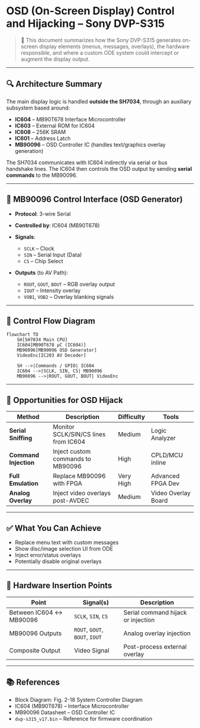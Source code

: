 # OSD (On-Screen Display) Control and Hijacking – Sony DVP-S315

> 🧠 This document summarizes how the Sony DVP-S315 generates on-screen display elements (menus, messages, overlays), the hardware responsible, and where a custom ODE system could intercept or augment the display output.

---

## 🔍 Architecture Summary

The main display logic is handled **outside the SH7034**, through an auxiliary subsystem based around:

- **IC604** – MB90T678 Interface Microcontroller
- **IC603** – External ROM for IC604
- **IC608** – 256K SRAM
- **IC601** – Address Latch
- **MB90096** – OSD Controller IC (handles text/graphics overlay generation)

The SH7034 communicates with IC604 indirectly via serial or bus handshake lines. The IC604 then controls the OSD output by sending **serial commands** to the MB90096.

---

## 📡 MB90096 Control Interface (OSD Generator)

- **Protocol**: 3-wire Serial
- **Controlled by**: IC604 (MB90T678)
- **Signals**:
  - `SCLK` – Clock
  - `SIN` – Serial Input (Data)
  - `CS` – Chip Select

- **Outputs** (to AV Path):
  - `ROUT`, `GOUT`, `BOUT` – RGB overlay output
  - `IOUT` – Intensity overlay
  - `VOB1`, `VOB2` – Overlay blanking signals

---

## 🧠 Control Flow Diagram

```mermaid
flowchart TD
    SH[SH7034 Main CPU]
    IC604[MB90T678 µC (IC604)]
    MB90096[MB90096 OSD Generator]
    VideoEnc[IC203 AV Decoder]

    SH -->|Commands / GPIO| IC604
    IC604 -->|SCLK, SIN, CS| MB90096
    MB90096 -->|ROUT, GOUT, BOUT| VideoEnc
```

---

## 🎯 Opportunities for OSD Hijack

| Method                | Description                          | Difficulty | Tools               |
| --------------------- | ------------------------------------ | ---------- | ------------------- |
| **Serial Sniffing**   | Monitor SCLK/SIN/CS lines from IC604 | Medium     | Logic Analyzer      |
| **Command Injection** | Inject custom commands to MB90096    | High       | CPLD/MCU inline     |
| **Full Emulation**    | Replace MB90096 with FPGA            | Very High  | Advanced FPGA Dev   |
| **Analog Overlay**    | Inject video overlays post-AVDEC     | Medium     | Video Overlay Board |

---

## ✅ What You Can Achieve

- Replace menu text with custom messages
- Show disc/image selection UI from ODE
- Inject error/status overlays
- Potentially disable original overlays

---

## 🔌 Hardware Insertion Points

| Point                   | Signal(s)                      | Description                        |
| ----------------------- | ------------------------------ | ---------------------------------- |
| Between IC604 ↔ MB90096 | `SCLK`, `SIN`, `CS`            | Serial command hijack or injection |
| MB90096 Outputs         | `ROUT`, `GOUT`, `BOUT`, `IOUT` | Analog overlay injection           |
| Composite Output        | Video Signal                   | Post-process external overlay      |

---

## 📚 References

- Block Diagram: Fig. 2-18 System Controller Diagram
- IC604 (MB90T678) – Interface Microcontroller
- MB90096 Datasheet – OSD Controller IC
- `dvp-s315_v17.bin` – Reference for firmware coordination
